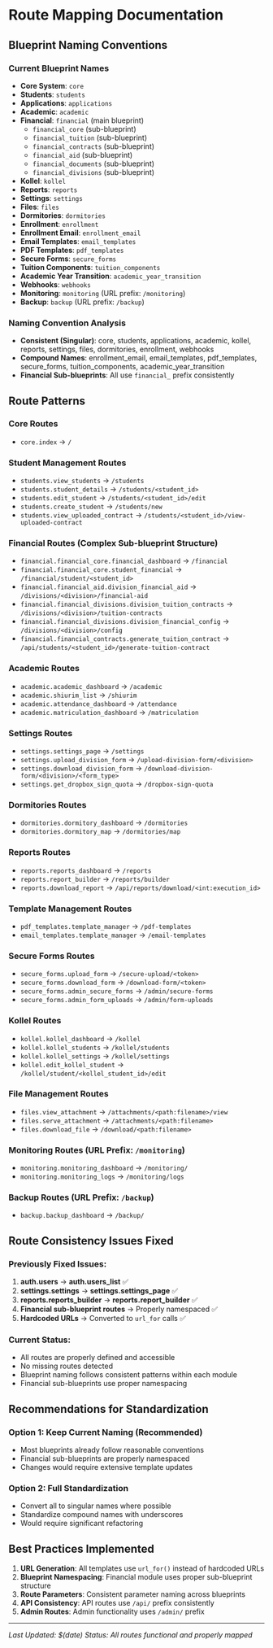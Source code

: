 # Route Mapping Documentation

## Blueprint Naming Conventions

### Current Blueprint Names
- **Core System**: `core`
- **Students**: `students` 
- **Applications**: `applications`
- **Academic**: `academic`
- **Financial**: `financial` (main blueprint)
  - `financial_core` (sub-blueprint)
  - `financial_tuition` (sub-blueprint)
  - `financial_contracts` (sub-blueprint)
  - `financial_aid` (sub-blueprint)
  - `financial_documents` (sub-blueprint)
  - `financial_divisions` (sub-blueprint)
- **Kollel**: `kollel`
- **Reports**: `reports`
- **Settings**: `settings`
- **Files**: `files`
- **Dormitories**: `dormitories`
- **Enrollment**: `enrollment`
- **Enrollment Email**: `enrollment_email`
- **Email Templates**: `email_templates`
- **PDF Templates**: `pdf_templates`
- **Secure Forms**: `secure_forms`
- **Tuition Components**: `tuition_components`
- **Academic Year Transition**: `academic_year_transition`
- **Webhooks**: `webhooks`
- **Monitoring**: `monitoring` (URL prefix: `/monitoring`)
- **Backup**: `backup` (URL prefix: `/backup`)

### Naming Convention Analysis
- **Consistent (Singular)**: core, students, applications, academic, kollel, reports, settings, files, dormitories, enrollment, webhooks
- **Compound Names**: enrollment_email, email_templates, pdf_templates, secure_forms, tuition_components, academic_year_transition
- **Financial Sub-blueprints**: All use `financial_` prefix consistently

## Route Patterns

### Core Routes
- `core.index` → `/`

### Student Management Routes
- `students.view_students` → `/students`
- `students.student_details` → `/students/<student_id>`
- `students.edit_student` → `/students/<student_id>/edit`
- `students.create_student` → `/students/new`
- `students.view_uploaded_contract` → `/students/<student_id>/view-uploaded-contract`

### Financial Routes (Complex Sub-blueprint Structure)
- `financial.financial_core.financial_dashboard` → `/financial`
- `financial.financial_core.student_financial` → `/financial/student/<student_id>`
- `financial.financial_aid.division_financial_aid` → `/divisions/<division>/financial-aid`
- `financial.financial_divisions.division_tuition_contracts` → `/divisions/<division>/tuition-contracts`
- `financial.financial_divisions.division_financial_config` → `/divisions/<division>/config`
- `financial.financial_contracts.generate_tuition_contract` → `/api/students/<student_id>/generate-tuition-contract`

### Academic Routes
- `academic.academic_dashboard` → `/academic`
- `academic.shiurim_list` → `/shiurim`
- `academic.attendance_dashboard` → `/attendance`
- `academic.matriculation_dashboard` → `/matriculation`

### Settings Routes
- `settings.settings_page` → `/settings`
- `settings.upload_division_form` → `/upload-division-form/<division>`
- `settings.download_division_form` → `/download-division-form/<division>/<form_type>`
- `settings.get_dropbox_sign_quota` → `/dropbox-sign-quota`

### Dormitories Routes
- `dormitories.dormitory_dashboard` → `/dormitories`
- `dormitories.dormitory_map` → `/dormitories/map`

### Reports Routes
- `reports.reports_dashboard` → `/reports`
- `reports.report_builder` → `/reports/builder`
- `reports.download_report` → `/api/reports/download/<int:execution_id>`

### Template Management Routes
- `pdf_templates.template_manager` → `/pdf-templates`
- `email_templates.template_manager` → `/email-templates`

### Secure Forms Routes
- `secure_forms.upload_form` → `/secure-upload/<token>`
- `secure_forms.download_form` → `/download-form/<token>`
- `secure_forms.admin_secure_forms` → `/admin/secure-forms`
- `secure_forms.admin_form_uploads` → `/admin/form-uploads`

### Kollel Routes
- `kollel.kollel_dashboard` → `/kollel`
- `kollel.kollel_students` → `/kollel/students`
- `kollel.kollel_settings` → `/kollel/settings`
- `kollel.edit_kollel_student` → `/kollel/student/<kollel_student_id>/edit`

### File Management Routes
- `files.view_attachment` → `/attachments/<path:filename>/view`
- `files.serve_attachment` → `/attachments/<path:filename>`
- `files.download_file` → `/download/<path:filename>`

### Monitoring Routes (URL Prefix: `/monitoring`)
- `monitoring.monitoring_dashboard` → `/monitoring/`
- `monitoring.monitoring_logs` → `/monitoring/logs`

### Backup Routes (URL Prefix: `/backup`)
- `backup.backup_dashboard` → `/backup/`

## Route Consistency Issues Fixed

### Previously Fixed Issues:
1. **auth.users** → **auth.users_list** ✅
2. **settings.settings** → **settings.settings_page** ✅
3. **reports.reports_builder** → **reports.report_builder** ✅
4. **Financial sub-blueprint routes** → Properly namespaced ✅
5. **Hardcoded URLs** → Converted to `url_for` calls ✅

### Current Status:
- All routes are properly defined and accessible
- No missing routes detected
- Blueprint naming follows consistent patterns within each module
- Financial sub-blueprints use proper namespacing

## Recommendations for Standardization

### Option 1: Keep Current Naming (Recommended)
- Most blueprints already follow reasonable conventions
- Financial sub-blueprints are properly namespaced
- Changes would require extensive template updates

### Option 2: Full Standardization
- Convert all to singular names where possible
- Standardize compound names with underscores
- Would require significant refactoring

## Best Practices Implemented

1. **URL Generation**: All templates use `url_for()` instead of hardcoded URLs
2. **Blueprint Namespacing**: Financial module uses proper sub-blueprint structure
3. **Route Parameters**: Consistent parameter naming across blueprints
4. **API Consistency**: API routes use `/api/` prefix consistently
5. **Admin Routes**: Admin functionality uses `/admin/` prefix

---

*Last Updated: $(date)*
*Status: All routes functional and properly mapped* 